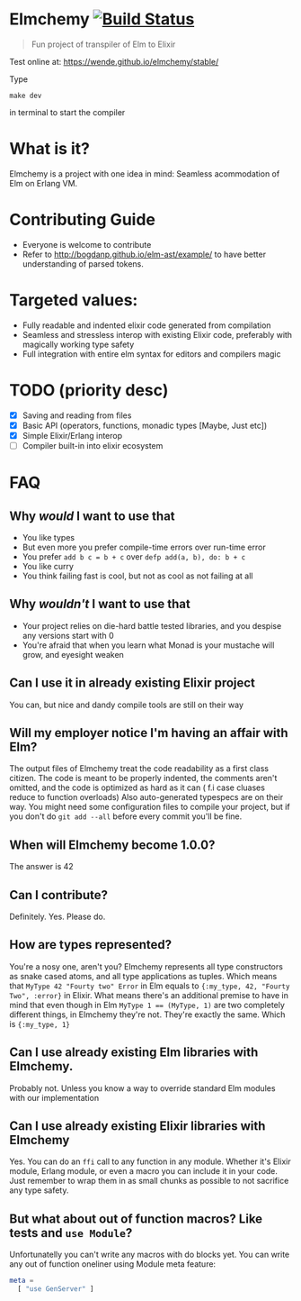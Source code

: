 # Elmchemy [![Build Status](https://travis-ci.org/wende/elmchemy.svg?branch=master)](https://travis-ci.org/wende/elmchemy)
> Fun project of transpiler of Elm to Elixir

Test online at:
https://wende.github.io/elmchemy/stable/

Type
```
make dev
```
in terminal to start the compiler

# What is it?
Elmchemy is a project with one idea in mind: Seamless acommodation of Elm on Erlang VM.


# Contributing Guide
- Everyone is welcome to contribute
- Refer to http://bogdanp.github.io/elm-ast/example/ to have better understanding of parsed tokens.

# Targeted values:
- Fully readable and indented elixir code generated from compilation
- Seamless and stressless interop with existing Elixir code, preferably with magically working type safety
- Full integration with entire elm syntax for editors and compilers magic

# TODO (priority desc)
- [X] Saving and reading from files
- [X] Basic API (operators, functions, monadic types [Maybe, Just etc])
- [X] Simple Elixir/Erlang interop
- [ ] Compiler built-in into elixir ecosystem

# FAQ
## Why *would* I want to use that
- You like types
- But even more you prefer compile-time errors over run-time error
- You prefer `add b c = b + c` over `defp add(a, b), do: b + c`
- You like curry
- You think failing fast is cool, but not as cool as not failing at all

## Why *wouldn't* I want to use that
- Your project relies on die-hard battle tested libraries, and you despise any versions start with 0
- You're afraid that when you learn what Monad is your mustache will grow, and eyesight weaken

## Can I use it in already existing Elixir project
You can, but nice and dandy compile tools are still on their way

## Will my employer notice I'm having an affair with Elm?
The output files of Elmchemy treat the code readability as a first class citizen. The code is meant to be properly indented, the comments aren't omitted, and the code is optimized as hard as it can ( f.i case cluases reduce to function overloads)
Also auto-generated typespecs are on their way.
You might need some configuration files to compile your project, but if you don't do `git add --all` before every commit you'll be fine.

## When will Elmchemy become 1.0.0?
The answer is 42

## Can I contribute?
Definitely. Yes. Please do.

## How are types represented?
You're a nosy one, aren't you?
Elmchemy represents all type constructors as snake cased atoms, and all type applications as tuples.
Which means that `MyType 42 "Fourty two" Error` in Elm equals to `{:my_type, 42, "Fourty Two", :error}` in Elixir.
What means there's an additional premise to have in mind that even though in Elm `MyType 1 == (MyType, 1)` are two completely different things, in Elmchemy they're not. They're exactly the same. Which is `{:my_type, 1}`

## Can I use already existing Elm libraries with Elmchemy.
Probably not. Unless you know a way to override standard Elm modules with our implementation

## Can I use already existing Elixir libraries with Elmchemy
Yes. You can do an `ffi` call to any function in any module. Whether it's Elixir module, Erlang module, or even a macro you can include it in your code. Just remember to wrap them in as small chunks as possible to not sacrifice any type safety.

## But what about out of function macros? Like tests and `use Module`?
Unfortunatelly you can't write any macros with do blocks yet. You can write any out of function oneliner using Module meta feature:
```elm
meta = 
  [ "use GenServer" ]
```
